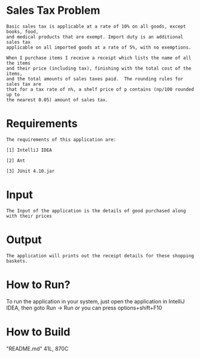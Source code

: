 Sales Tax Problem
===================================
    Basic sales tax is applicable at a rate of 10% on all goods, except books, food,
    and medical products that are exempt. Import duty is an additional sales tax
    applicable on all imported goods at a rate of 5%, with no exemptions.

    When I purchase items I receive a receipt which lists the name of all the items
    and their price (including tax), finishing with the total cost of the items,
    and the total amounts of sales taxes paid.  The rounding rules for sales tax are
    that for a tax rate of n%, a shelf price of p contains (np/100 rounded up to
    the nearest 0.05) amount of sales tax.


Requirements
=============

    The requirements of this application are:

    [1] IntelliJ IDEA

    [2] Ant

    [3] JUnit 4.10.jar

Input
=============

    The Input of the application is the details of good purchased along with their prices

Output
========

    The application will prints out the receipt details for these shopping baskets.

How to Run?
============

To run the application in your system, just open the application in IntelliJ IDEA,
then goto Run -> Run or you can press options+shift+F10

How to Build
=============

"README.md" 41L, 870C
